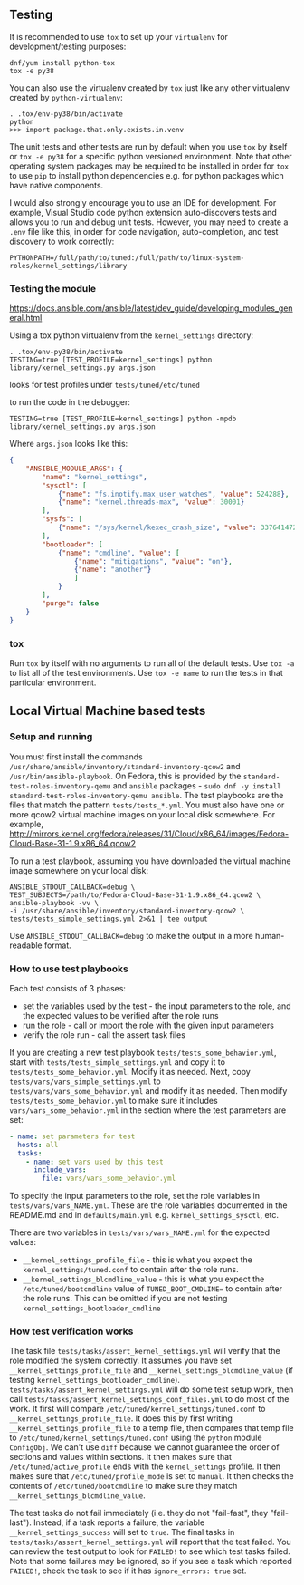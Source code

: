 
## Testing

It is recommended to use `tox` to set up your `virtualenv` for
development/testing purposes:
```
dnf/yum install python-tox
tox -e py38
```
You can also use the virtualenv created by `tox` just like any
other virtualenv created by `python-virtualenv`:
```
. .tox/env-py38/bin/activate
python
>>> import package.that.only.exists.in.venv
```
The unit tests and other tests are run by default when you use `tox` by itself
or `tox -e py38` for a specific python versioned environment.  Note that other
operating system packages may be required to be installed in order for `tox`
to use `pip` to install python dependencies e.g. for python packages which
have native components.

I would also strongly encourage you to use an IDE for development. For example,
Visual Studio code python extension auto-discovers tests and allows you to
run and debug unit tests.  However, you may need to create a `.env` file like
this, in order for code navigation, auto-completion, and test discovery to
work correctly:
```
PYTHONPATH=/full/path/to/tuned:/full/path/to/linux-system-roles/kernel_settings/library
```

### Testing the module

https://docs.ansible.com/ansible/latest/dev_guide/developing_modules_general.html

Using a tox python virtualenv from the `kernel_settings` directory:

    . .tox/env-py38/bin/activate
    TESTING=true [TEST_PROFILE=kernel_settings] python library/kernel_settings.py args.json

looks for test profiles under `tests/tuned/etc/tuned`

to run the code in the debugger:

    TESTING=true [TEST_PROFILE=kernel_settings] python -mpdb library/kernel_settings.py args.json

Where `args.json` looks like this:
```json
{
    "ANSIBLE_MODULE_ARGS": {
        "name": "kernel_settings",
        "sysctl": [
            {"name": "fs.inotify.max_user_watches", "value": 524288},
            {"name": "kernel.threads-max", "value": 30001}
        ],
        "sysfs": [
            {"name": "/sys/kernel/kexec_crash_size", "value": 337641472}
        ],
        "bootloader": [
            {"name": "cmdline", "value": [
		        {"name": "mitigations", "value": "on"},
		        {"name": "another"}
	            ]
	        }
        ],
        "purge": false
    }
}
```

### tox

Run `tox` by itself with no arguments to run all of the default tests.  Use
`tox -a` to list all of the test environments.  Use `tox -e name` to run the
tests in that particular environment.

## Local Virtual Machine based tests

### Setup and running

You must first install the commands
`/usr/share/ansible/inventory/standard-inventory-qcow2` and `/usr/bin/ansible-playbook`.  On Fedora, this is
provided by the `standard-test-roles-inventory-qemu` and `ansible` packages -
`sudo dnf -y install standard-test-roles-inventory-qemu ansible`.
The test playbooks are the files
that match the pattern `tests/tests_*.yml`.  You must also have one or more
qcow2 virtual machine images on your local disk somewhere.  For example, http://mirrors.kernel.org/fedora/releases/31/Cloud/x86_64/images/Fedora-Cloud-Base-31-1.9.x86_64.qcow2

To run a test playbook, assuming you have downloaded the virtual machine image somewhere
on your local disk:
```
ANSIBLE_STDOUT_CALLBACK=debug \
TEST_SUBJECTS=/path/to/Fedora-Cloud-Base-31-1.9.x86_64.qcow2 \
ansible-playbook -vv \
-i /usr/share/ansible/inventory/standard-inventory-qcow2 \
tests/tests_simple_settings.yml 2>&1 | tee output
```
Use `ANSIBLE_STDOUT_CALLBACK=debug` to make the output in a more human-readable format.

### How to use test playbooks

Each test consists of 3 phases:
* set the variables used by the test - the input parameters to the role, and the expected values to be verified after the role runs
* run the role - call or import the role with the given input parameters
* verify the role run - call the assert task files

If you are creating a new test playbook `tests/tests_some_behavior.yml`, start with
`tests/tests_simple_settings.yml` and copy it to `tests/tests_some_behavior.yml`.
Modify it as needed.  Next, copy `tests/vars/vars_simple_settings.yml` to `tests/vars/vars_some_behavior.yml` and modify it as needed.  Then modify `tests/tests_some_behavior.yml` to make sure it includes `vars/vars_some_behavior.yml` in the section where the test
parameters are set:
```yaml
- name: set parameters for test
  hosts: all
  tasks:
    - name: set vars used by this test
      include_vars:
        file: vars/vars_some_behavior.yml
```

To specify the input parameters to the role, set the role variables in `tests/vars/vars_NAME.yml`.  These are the role variables documented in the README.md and in `defaults/main.yml` e.g. `kernel_settings_sysctl`, etc.

There are two variables in `tests/vars/vars_NAME.yml` for the expected values:

* `__kernel_settings_profile_file` - this is what you expect the
  `kernel_settings/tuned.conf` to contain after the role runs.
* `__kernel_settings_blcmdline_value` - this is what you expect the
  `/etc/tuned/bootcmdline` value of `TUNED_BOOT_CMDLINE=` to contain after the
  role runs.  This can be omitted if you are not testing `kernel_settings_bootloader_cmdline`

### How test verification works

The task file `tests/tasks/assert_kernel_settings.yml` will verify that the
role modified the system correctly.  It assumes you have set
`__kernel_settings_profile_file` and `__kernel_settings_blcmdline_value` (if
testing `kernel_settings_bootloader_cmdline`).
`tests/tasks/assert_kernel_settings.yml` will do some test setup work, then
call `tests/tasks/assert_kernel_settings_conf_files.yml` to do most of the
work.  It first will compare `/etc/tuned/kernel_settings/tuned.conf` to
`__kernel_settings_profile_file`.  It does this by first writing
`__kernel_settings_profile_file` to a temp file, then compares that temp file
to `/etc/tuned/kernel_settings/tuned.conf` using the `python` module
`ConfigObj`.  We can't use `diff` because we cannot guarantee the order of
sections and values within sections.  It then makes sure that
`/etc/tuned/active_profile` ends with the `kernel_settings` profile.  It then
makes sure that `/etc/tuned/profile_mode` is set to `manual`.  It then checks
the contents of `/etc/tuned/bootcmdline` to make sure they match
`__kernel_settings_blcmdline_value`.

The test tasks do not fail immediately (i.e. they do not "fail-fast", they
"fail-last"). Instead, if a task reports a failure, the variable
`__kernel_settings_success` will set to `true`.  The final tasks in
`tests/tasks/assert_kernel_settings.yml` will report that the test failed. You
can review the test output to look for `FAILED!` to see which test tasks
failed.  Note that some failures may be ignored, so if you see a task which
reported `FAILED!`, check the task to see if it has `ignore_errors: true` set.
